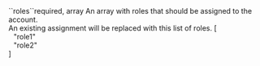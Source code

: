 <tr><td>``roles``</td><td>required, array</td>
<td>An array with roles that should be assigned to the account.<br/>
An existing assignment will be replaced with this list of roles.
<td> [
  <div style="padding-left:10px;">"role1"</div>
  <div style="padding-left:10px;">"role2"</div>
  ]</td>
<td></td>
</tr>

 